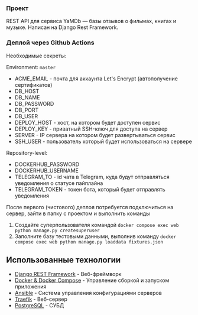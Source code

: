 ### Проект
REST API для сервиса YaMDb — базы отзывов о фильмах, книгах и музыке. Написан на Django Rest Framework.

### Деплой через Github Actions

Необходимые секреты:

Environment: `master`
* ACME_EMAIL - почта для аккаунта Let's Encrypt (автополучение сертификатов)
* DB_HOST
* DB_NAME
* DB_PASSWORD
* DB_PORT
* DB_USER
* DEPLOY_HOST - хост, на котором будет доступен сервис
* DEPLOY_KEY - приватный SSH-ключ для доступа на сервер
* SERVER - IP сервера на котором будет развертываться сервис
* SSH_USER - пользователь который будет использоваться на сервере

Repository-level:
* DOCKERHUB_PASSWORD
* DOCKERHUB_USERNAME
* TELEGRAM_TO - id чата в Telegram, куда будут отправляться уведомления о статусе пайплайна
* TELEGRAM_TOKEN - токен бота, который будет отправлять уведомления

После первого (чистового) деплоя потребуется подключиться на сервер, зайти в папку с проектом и выполнить команды
1. Создайте суперпользователя командой ```docker compose exec web python manage.py createsuperuser``` 
2. Заполните базу тестовыми данными, выполнив команду ```docker compose exec web python manage.py loaddata fixtures.json``` 


## Использованные технологии

* [Django REST Framework](https://www.django-rest-framework.org/) - Веб-фреймворк
* [Docker & Docker Compose](https://www.docker.com/) - Управление сборкой и запуском приложения
* [Ansible](https://www.ansible.com/) - Система управления конфигурациями серверов
* [Traefik](https://www.traefik.io/) - Веб-сервер
* [PostgreSQL](https://www.postgresql.org/) - СУБД